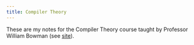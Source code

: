 ```yaml
---
title: Compiler Theory
---
```


These are my notes for the Compiler Theory course taught by Professor William Bowman (see [site](https://www.williamjbowman.com/teaching/2019/term-2/CPSC539B/index.html)).
